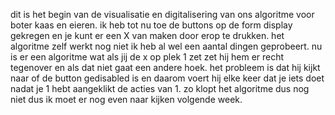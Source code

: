 dit is het begin van de visualisatie en digitalisering van ons algoritme voor boter kaas en eieren.
ik heb tot nu toe de buttons op de form display gekregen en je kunt er een X van maken door erop te drukken. het algoritme zelf werkt nog niet ik heb al wel een aantal dingen geprobeert. nu is er een algoritme wat als jij de x op plek 1 zet zet hij hem er recht tegenover en als dat niet gaat een andere hoek. het probleem is dat hij kijkt naar of de button gedisabled is en daarom voert hij elke keer dat je iets doet nadat je 1 hebt aangeklikt de acties van 1. zo klopt het algoritme dus nog niet dus ik moet er nog even naar kijken volgende week.